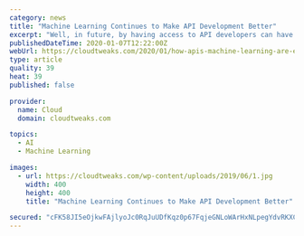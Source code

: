 ```yaml
---
category: news
title: "Machine Learning Continues to Make API Development Better"
excerpt: "Well, in future, by having access to API developers can have access to the underlying business logic and model as well. Already, Google built AutoML for image and text analysis which is leveraged by many third-party apps for the same purpose of image and text analysis. While Machine Learning based APIs triggered by specific use scenarios or ..."
publishedDateTime: 2020-01-07T12:22:00Z
webUrl: https://cloudtweaks.com/2020/01/how-apis-machine-learning-are-evolving/
type: article
quality: 39
heat: 39
published: false

provider:
  name: Cloud
  domain: cloudtweaks.com

topics:
  - AI
  - Machine Learning

images:
  - url: https://cloudtweaks.com/wp-content/uploads/2019/06/1.jpg
    width: 400
    height: 400
    title: "Machine Learning Continues to Make API Development Better"

secured: "cFK58JI5eOjkwFAjlyoJc0RqJuUDfKqz0p67FqjeGNLoWArHxNLpegYdvRKXCn9x3v0MBqYk4t03qiSV8bIW5sabjjATQEG9tdu24K4Rm9IckNK/tuhoIpzC3F4hzpoPZhKKindiD6Mzc0r2tmScXCD6YnUoUvv4/hYMu1hqPq8Ddee9H9VT8iFE/WQSY12ZTgDgy5JL09cDuu6Mb+bqucXEi/bCJbFASJBOtnBUf4lLt3rpRrHDEUoVCo2lqNWabECz2x2pxBGhMMd6NjVKSUQSY7Xn46yPbSFp8HCU+2plGiub7kG7DU6bgxft8yetyfZ1n5A01PM3mq5Zyv+ds7TaUDX5UznTOI5R7CXXYFFKHzPP8/ky2CkCp7eg1LTFJv1/ITzsGSVYYMxMoubtkr5Jojmon7C3pZwPCgcXFC3proNgu/qCs/EQvA7f2gA2RLF5QgixE9fE1RiDpvCm7Q==;wSlmzfelXy5zIk4AsmKsEQ=="
---
```


